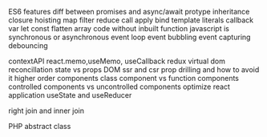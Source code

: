 ES6 features
diff between promises and async/await
protype inheritance
closure
hoisting
map filter reduce
call apply bind
template literals
callback
var let const
flatten array code without inbuilt function
javascript is synchronous or asynchronous
event loop
event bubbling
event capturing
debouncing



contextAPI
react.memo,useMemo, useCallback
redux
virtual dom 
reconcillation
state vs props
DOM
ssr and csr
prop drilling and how to avoid it 
higher order components
class component vs function components
controlled components vs uncontrolled components
optimize react application
useState and useReducer



right join and inner join


PHP 
abstract class 
